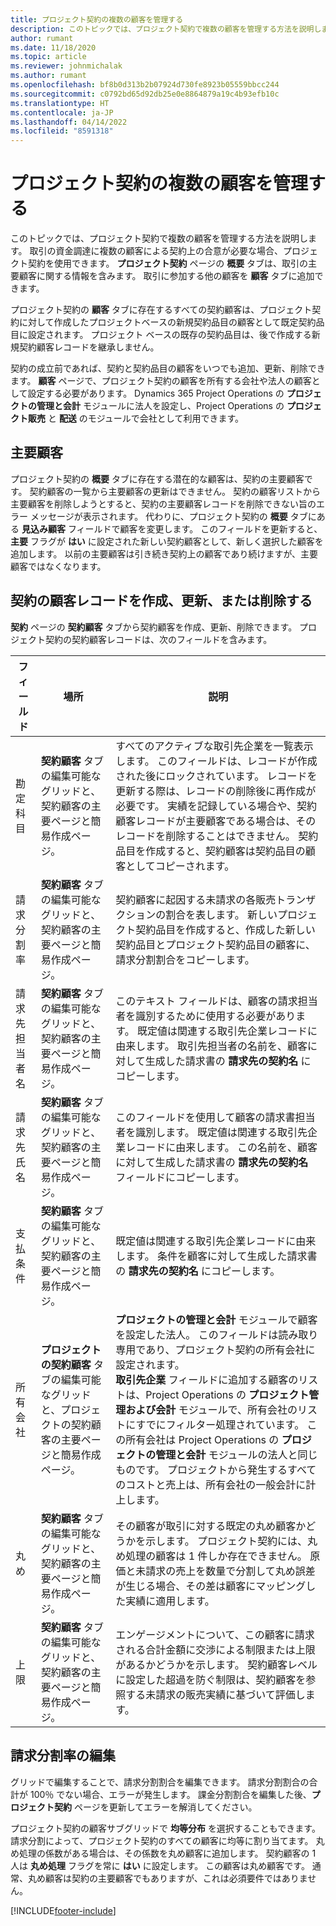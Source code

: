 ```yaml
---
title: プロジェクト契約の複数の顧客を管理する
description: このトピックでは、プロジェクト契約で複数の顧客を管理する方法を説明します。
author: rumant
ms.date: 11/18/2020
ms.topic: article
ms.reviewer: johnmichalak
ms.author: rumant
ms.openlocfilehash: bf8b0d313b2b07924d730fe8923b05559bbcc244
ms.sourcegitcommit: c0792bd65d92db25e0e8864879a19c4b93efb10c
ms.translationtype: HT
ms.contentlocale: ja-JP
ms.lasthandoff: 04/14/2022
ms.locfileid: "8591318"
---
```

# <a name="manage-multiple-customers-on-project-contracts"></a>プロジェクト契約の複数の顧客を管理する

このトピックでは、プロジェクト契約で複数の顧客を管理する方法を説明します。 取引の資金調達に複数の顧客による契約上の合意が必要な場合、プロジェクト契約を使用できます。 **プロジェクト契約** ページの **概要** タブは、取引の主要顧客に関する情報を含みます。 取引に参加する他の顧客を **顧客** タブに追加できます。

プロジェクト契約の **顧客** タブに存在するすべての契約顧客は、プロジェクト契約に対して作成したプロジェクトベースの新規契約品目の顧客として既定契約品目に設定されます。 プロジェクト ベースの既存の契約品目は、後で作成する新規契約顧客レコードを継承しません。

契約の成立前であれば、契約と契約品目の顧客をいつでも追加、更新、削除できます。 **顧客** ページで、プロジェクト契約の顧客を所有する会社や法人の顧客として設定する必要があります。 Dynamics 365 Project Operations の **プロジェクトの管理と会計** モジュールに法人を設定し、Project Operations の **プロジェクト販売** と **配送** のモジュールで会社として利用できます。

## <a name="primary-customers"></a>主要顧客

プロジェクト契約の **概要** タブに存在する潜在的な顧客は、契約の主要顧客です。 契約顧客の一覧から主要顧客の更新はできません。 契約の顧客リストから主要顧客を削除しようとすると、契約の主要顧客レコードを削除できない旨のエラー メッセージが表示されます。 代わりに、プロジェクト契約の **概要** タブにある **見込み顧客** フィールドで顧客を変更します。 このフィールドを更新すると、**主要** フラグが **はい** に設定された新しい契約顧客として、新しく選択した顧客を追加します。 以前の主要顧客は引き続き契約上の顧客であり続けますが、主要顧客ではなくなります。

## <a name="create-update-or-delete-a-contract-customer-record"></a>契約の顧客レコードを作成、更新、または削除する

**契約** ページの **契約顧客** タブから契約顧客を作成、更新、削除できます。 プロジェクト契約の契約顧客レコードは、次のフィールドを含みます。

| **フィールド** | **場所** | **説明** | 
| --- | --- | --- | 
| 勘定科目 | **契約顧客** タブの編集可能なグリッドと、契約顧客の主要ページと簡易作成ページ。 | すべてのアクティブな取引先企業を一覧表示します。 このフィールドは、レコードが作成された後にロックされています。 レコードを更新する際は、レコードの削除後に再作成が必要です。 実績を記録している場合や、契約顧客レコードが主要顧客である場合は、そのレコードを削除することはできません。 契約品目を作成すると、契約顧客は契約品目の顧客としてコピーされます。 |
| 請求分割率 | **契約顧客** タブの編集可能なグリッドと、契約顧客の主要ページと簡易作成ページ。 | 契約顧客に起因する未請求の各販売トランザクションの割合を表します。 新しいプロジェクト契約品目を作成すると、作成した新しい契約品目とプロジェクト契約品目の顧客に、請求分割割合をコピーします。 |
| 請求先担当者名 | **契約顧客** タブの編集可能なグリッドと、契約顧客の主要ページと簡易作成ページ。 | このテキスト フィールドは、顧客の請求担当者を識別するために使用する必要があります。 既定値は関連する取引先企業レコードに由来します。 取引先担当者の名前を、顧客に対して生成した請求書の **請求先の契約名** にコピーします。 |
| 請求先氏名 | **契約顧客** タブの編集可能なグリッドと、契約顧客の主要ページと簡易作成ページ。 | このフィールドを使用して顧客の請求書担当者を識別します。 既定値は関連する取引先企業レコードに由来します。 この名前を、顧客に対して生成した請求書の **請求先の契約名** フィールドにコピーします。 |
| 支払条件 | **契約顧客** タブの編集可能なグリッドと、契約顧客の主要ページと簡易作成ページ。 | 既定値は関連する取引先企業レコードに由来します。 条件を顧客に対して生成した請求書の **請求先の契約名** にコピーします。 |
| 所有会社 | **プロジェクトの契約顧客** タブの編集可能なグリッドと、プロジェクトの契約顧客の主要ページと簡易作成ページ。 | **プロジェクトの管理と会計** モジュールで顧客を設定した法人。 このフィールドは読み取り専用であり、プロジェクト契約の所有会社に設定されます。</br>**取引先企業** フィールドに追加する顧客のリストは、Project Operations の **プロジェクト管理および会計** モジュールで、所有会社のリストにすでにフィルター処理されています。 この所有会社は Project Operations の **プロジェクトの管理と会計** モジュールの法人と同じものです。 プロジェクトから発生するすべてのコストと売上は、所有会社の一般会計に計上します。 |
| 丸め | **契約顧客** タブの編集可能なグリッドと、契約顧客の主要ページと簡易作成ページ。 | その顧客が取引に対する既定の丸め顧客かどうかを示します。 プロジェクト契約には、丸め処理の顧客は 1 件しか存在できません。 原価と未請求の売上を数量で分割して丸め誤差が生じる場合、その差は顧客にマッピングした実績に適用します。 |
| 上限 | **契約顧客** タブの編集可能なグリッドと、契約顧客の主要ページと簡易作成ページ。 | エンゲージメントについて、この顧客に請求される合計金額に交渉による制限または上限があるかどうかを示します。 契約顧客レベルに設定した超過を防ぐ制限は、契約顧客を参照する未請求の販売実績に基づいて評価します。 |

## <a name="edit-billing-split-percentages"></a>請求分割率の編集

グリッドで編集することで、請求分割割合を編集できます。 請求分割割合の合計が 100％ でない場合、エラーが発生します。 課金分割割合を編集した後、**プロジェクト契約** ページを更新してエラーを解消してください。

プロジェクト契約の顧客サブグリッドで **均等分布** を選択することもできます。 請求分割によって、プロジェクト契約のすべての顧客に均等に割り当てます。 丸め処理の係数がある場合は、その係数を丸め顧客に追加します。 契約顧客の 1 人は **丸め処理** フラグを常に **はい** に設定します。 この顧客は丸め顧客です。 通常、丸め顧客は契約の主要顧客でもありますが、これは必須要件ではありません。


[!INCLUDE[footer-include](../includes/footer-banner.md)]